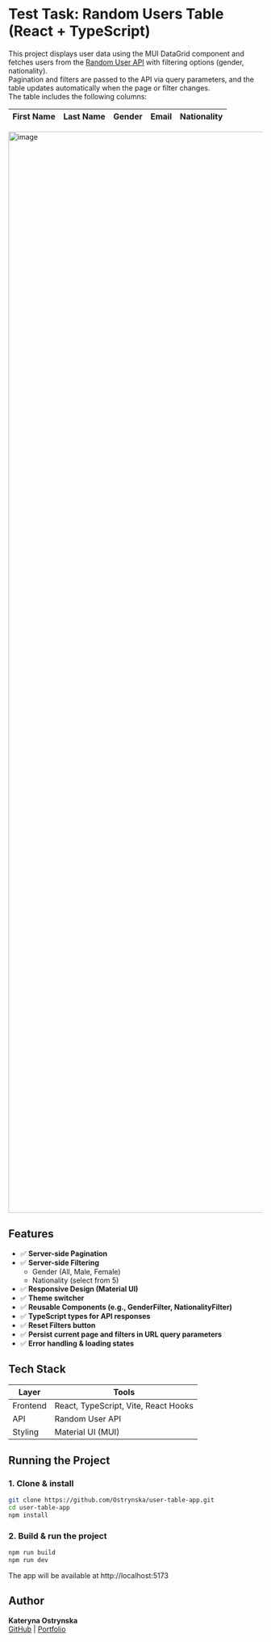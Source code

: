 # Test Task: Random Users Table (React + TypeScript)

This project displays user data using the MUI DataGrid component and fetches users from the [Random User API](https://randomuser.me/) with filtering options (gender, nationality).  
Pagination and filters are passed to the API via query parameters, and the table updates automatically when the page or filter changes.  
The table includes the following columns:

| First Name | Last Name | Gender | Email | Nationality |
|------------|-----------|--------|-------|-------------|

<img width="3612" height="2142" alt="image" src="https://github.com/user-attachments/assets/d168fc0b-f218-4cb0-80b5-072b89cb74f3" />


## Features

- ✅ **Server-side Pagination**
- ✅ **Server-side Filtering**
  - Gender (All, Male, Female)
  - Nationality (select from 5)
- ✅ **Responsive Design (Material UI)**
- ✅ **Theme switcher**
- ✅ **Reusable Components (e.g., GenderFilter, NationalityFilter)**
- ✅ **TypeScript types for API responses**
- ✅ **Reset Filters button**
- ✅ **Persist current page and filters in URL query parameters**
- ✅ **Error handling & loading states**

## Tech Stack
| Layer       | Tools                                 |
|-------------|---------------------------------------|
| Frontend    | React, TypeScript, Vite, React Hooks             |
| API         | Random User API                       |
| Styling     | Material UI (MUI)                     |


## Running the Project

### 1. Clone & install
```bash
git clone https://github.com/Ostrynska/user-table-app.git
cd user-table-app
npm install
```
### 2. Build & run the project
```bash
npm run build
npm run dev
```

The app will be available at http://localhost:5173

## Author

**Kateryna Ostrynska**  
[GitHub](https://github.com/Ostrynska) | [Portfolio](https://ostrynska-kateryna.netlify.app)
